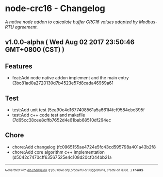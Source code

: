 # node-crc16 - Changelog

_A native node addon to calcalate buffer CRC16 values adopted by Modbus-RTU agreement._

## v1.0.0-alpha  ( Wed Aug 02 2017 23:50:46 GMT+0800 (CST) )


## Features
  - feat:Add node native addon implement and the main entry (3bc81ad0a2720130d7b4523e57d8cada46959a61



## Test
  - test:Add unit test (5ea90c4d1677408561a5a661f4fcf9584ebc395f
  - test:Add c++ code test and makefile (7d65cc38cee8cffb7652d4e61bab68510df264ec



## Chore
  - chore:Add changelog (fc0965155ae4724e5fc43cd595798a401a43b2f8
  - chore:Add core algorithm c++ implementation (d5042c7470cff63567525e4c108d20cf044bb21a




---
<sub><sup>*Generated with [git-changelog](https://github.com/rafinskipg/git-changelog). If you have any problems or suggestions, create an issue.* :) **Thanks** </sub></sup>

